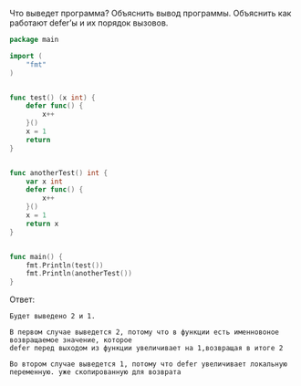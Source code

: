 Что выведет программа? Объяснить вывод программы. Объяснить как работают defer’ы и их порядок вызовов.

```go
package main

import (
	"fmt"
)


func test() (x int) {
	defer func() {
		x++
	}()
	x = 1
	return
}


func anotherTest() int {
	var x int
	defer func() {
		x++
	}()
	x = 1
	return x
}


func main() {
	fmt.Println(test())
	fmt.Println(anotherTest())
}
```

Ответ:
```
Будет выведено 2 и 1.

В первом случае выведется 2, потому что в функции есть именновоное возвращаемое значение, которое  
defer перед выходом из функции увеличивает на 1,возвращая в итоге 2

Во втором случае выведется 1, потому что defer увеличивает локальную переменную. уже скопированную для возврата
```
